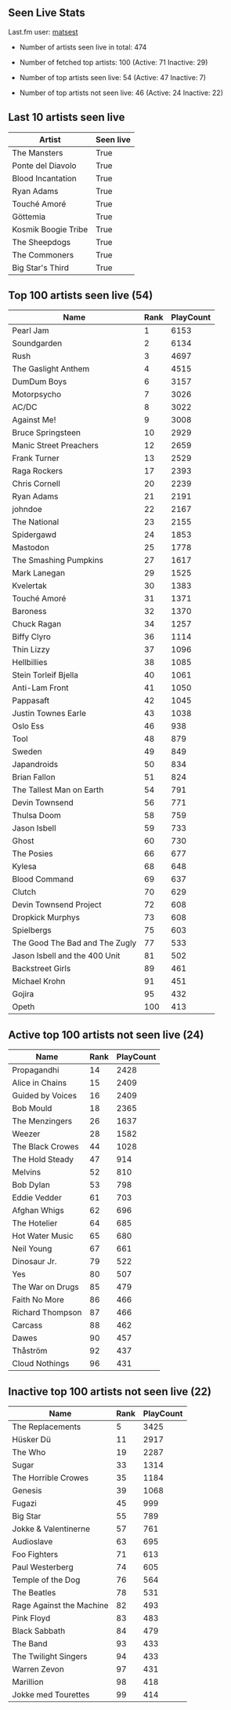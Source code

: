 ## Seen Live Stats

Last.fm user: [matsest](https://www.last.fm/user/matsest)

- Number of artists seen live in total: 474

- Number of fetched top artists: 100 (Active: 71 Inactive: 29)

- Number of top artists seen live: 54 (Active: 47 Inactive: 7)

- Number of top artists not seen live: 46 (Active: 24 Inactive: 22)

## Last 10 artists seen live

Artist              | Seen live
------------------- | ---------
The Mansters        | True     
Ponte del Diavolo   | True     
Blood Incantation   | True     
Ryan Adams          | True     
Touché Amoré        | True     
Göttemia            | True     
Kosmik Boogie Tribe | True     
The Sheepdogs       | True     
The Commoners       | True     
Big Star's Third    | True     

## Top 100 artists seen live (54)

Name                           | Rank | PlayCount
------------------------------ | ---- | ---------
Pearl Jam                      | 1    | 6153     
Soundgarden                    | 2    | 6134     
Rush                           | 3    | 4697     
The Gaslight Anthem            | 4    | 4515     
DumDum Boys                    | 6    | 3157     
Motorpsycho                    | 7    | 3026     
AC/DC                          | 8    | 3022     
Against Me!                    | 9    | 3008     
Bruce Springsteen              | 10   | 2929     
Manic Street Preachers         | 12   | 2659     
Frank Turner                   | 13   | 2529     
Raga Rockers                   | 17   | 2393     
Chris Cornell                  | 20   | 2239     
Ryan Adams                     | 21   | 2191     
johndoe                        | 22   | 2167     
The National                   | 23   | 2155     
Spidergawd                     | 24   | 1853     
Mastodon                       | 25   | 1778     
The Smashing Pumpkins          | 27   | 1617     
Mark Lanegan                   | 29   | 1525     
Kvelertak                      | 30   | 1383     
Touché Amoré                   | 31   | 1371     
Baroness                       | 32   | 1370     
Chuck Ragan                    | 34   | 1257     
Biffy Clyro                    | 36   | 1114     
Thin Lizzy                     | 37   | 1096     
Hellbillies                    | 38   | 1085     
Stein Torleif Bjella           | 40   | 1061     
Anti-Lam Front                 | 41   | 1050     
Pappasaft                      | 42   | 1045     
Justin Townes Earle            | 43   | 1038     
Oslo Ess                       | 46   | 938      
Tool                           | 48   | 879      
Sweden                         | 49   | 849      
Japandroids                    | 50   | 834      
Brian Fallon                   | 51   | 824      
The Tallest Man on Earth       | 54   | 791      
Devin Townsend                 | 56   | 771      
Thulsa Doom                    | 58   | 759      
Jason Isbell                   | 59   | 733      
Ghost                          | 60   | 730      
The Posies                     | 66   | 677      
Kylesa                         | 68   | 648      
Blood Command                  | 69   | 637      
Clutch                         | 70   | 629      
Devin Townsend Project         | 72   | 608      
Dropkick Murphys               | 73   | 608      
Spielbergs                     | 75   | 603      
The Good The Bad and The Zugly | 77   | 533      
Jason Isbell and the 400 Unit  | 81   | 502      
Backstreet Girls               | 89   | 461      
Michael Krohn                  | 91   | 451      
Gojira                         | 95   | 432      
Opeth                          | 100  | 413      

## Active top 100 artists not seen live (24)

Name             | Rank | PlayCount
---------------- | ---- | ---------
Propagandhi      | 14   | 2428     
Alice in Chains  | 15   | 2409     
Guided by Voices | 16   | 2409     
Bob Mould        | 18   | 2365     
The Menzingers   | 26   | 1637     
Weezer           | 28   | 1582     
The Black Crowes | 44   | 1028     
The Hold Steady  | 47   | 914      
Melvins          | 52   | 810      
Bob Dylan        | 53   | 798      
Eddie Vedder     | 61   | 703      
Afghan Whigs     | 62   | 696      
The Hotelier     | 64   | 685      
Hot Water Music  | 65   | 680      
Neil Young       | 67   | 661      
Dinosaur Jr.     | 79   | 522      
Yes              | 80   | 507      
The War on Drugs | 85   | 479      
Faith No More    | 86   | 466      
Richard Thompson | 87   | 466      
Carcass          | 88   | 462      
Dawes            | 90   | 457      
Thåström         | 92   | 437      
Cloud Nothings   | 96   | 431      

## Inactive top 100 artists not seen live (22)

Name                     | Rank | PlayCount
------------------------ | ---- | ---------
The Replacements         | 5    | 3425     
Hüsker Dü                | 11   | 2917     
The Who                  | 19   | 2287     
Sugar                    | 33   | 1314     
The Horrible Crowes      | 35   | 1184     
Genesis                  | 39   | 1068     
Fugazi                   | 45   | 999      
Big Star                 | 55   | 789      
Jokke & Valentinerne     | 57   | 761      
Audioslave               | 63   | 695      
Foo Fighters             | 71   | 613      
Paul Westerberg          | 74   | 605      
Temple of the Dog        | 76   | 564      
The Beatles              | 78   | 531      
Rage Against the Machine | 82   | 493      
Pink Floyd               | 83   | 483      
Black Sabbath            | 84   | 479      
The Band                 | 93   | 433      
The Twilight Singers     | 94   | 433      
Warren Zevon             | 97   | 431      
Marillion                | 98   | 418      
Jokke med Tourettes      | 99   | 414      
